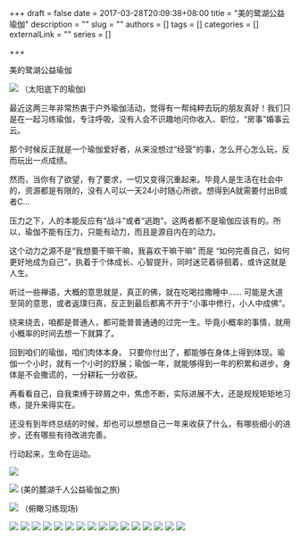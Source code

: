 +++
draft = false
date = 2017-03-28T20:09:38+08:00
title = "美的鹭湖公益瑜伽"
description = ""
slug = ""
authors = []
tags = []
categories = []
externalLink = ""
series = []

+++

美的鹭湖公益瑜伽

![](https://oss.coolmoe.com/wp-content/uploads202406062140263.jpg)
（太阳底下的瑜伽)



最近这两三年非常热衷于户外瑜伽活动，觉得有一帮纯粹去玩的朋友真好！我们只是在一起习练瑜伽，专注呼吸，没有人会不识趣地问你收入、职位，“房事”婚事云云。

那个时候反正就是一个瑜伽爱好者，从来没想过“经营”的事，怎么开心怎么玩，反而玩出一点成绩。

然而，当你有了欲望，有了要求，一切又变得沉重起来。毕竟人是生活在社会中的，资源都是有限的，没有人可以一天24小时随心所欲。想得到A就需要付出B或者C...

压力之下，人的本能反应有“战斗”或者“逃跑”。这两者都不是瑜伽应该有的。所以，瑜伽不能有压力，只能有动力，而且是源自内在的动力。

这个动力之源不是“我想要干嘛干嘛，我喜欢干嘛干嘛” 而是 “如何完善自己，如何更好地成为自己”，执着于个体成长、心智提升，同时迷茫着徘徊着，或许这就是人生。

听过一些禅语，大概的意思就是，真正的佛，就在吃喝拉撒睡中…… 可能是大道至简的意思，或者返璞归真，反正到最后都离不开于“小事中修行，小人中成佛”。

绕来绕去，咱都是普通人，都可能普普通通的过完一生。毕竟小概率的事情，就用小概率的时间去想一下就算了。

回到咱们的瑜伽，咱们肉体本身。 只要你付出了，都能够在身体上得到体现。瑜伽一个小时，就有一个小时的舒展；瑜伽一年，就能够得到一年的积累和进步。身体是不会撒谎的，一分耕耘一分收获。

再看看自己，自我束缚于碎屑之中，焦虑不断，实际进展不大，还是规规矩矩地习练，提升来得实在。

还没有到年终总结的时候，却也可以想想自己一年来收获了什么，有哪些细小的进步，还有哪些有待改进完善。

行动起来，生命在运动。




![](https://oss.coolmoe.com/wp-content/uploads202406062140264.jpg)

![](https://oss.coolmoe.com/wp-content/uploads202406062140265.jpg)
(美的麓湖千人公益瑜伽之旅)

![](https://oss.coolmoe.com/wp-content/uploads202406062140266.jpg)
（俯瞰习练现场)

![](https://oss.coolmoe.com/wp-content/uploads202406062140267.jpg)
![](https://oss.coolmoe.com/wp-content/uploads202406062140268.jpg)
![](https://oss.coolmoe.com/wp-content/uploads202406062140269.jpg)
![](https://oss.coolmoe.com/wp-content/uploads202406062140270.jpg)
![](https://oss.coolmoe.com/wp-content/uploads202406062140271.jpg)
![](https://oss.coolmoe.com/wp-content/uploads202406062140272.jpg)
![](https://oss.coolmoe.com/wp-content/uploads202406062140273.jpg)
![](https://oss.coolmoe.com/wp-content/uploads202406062140274.jpg)
![](https://oss.coolmoe.com/wp-content/uploads202406062140275.jpg)
![](https://oss.coolmoe.com/wp-content/uploads202406062140276.jpg)
![](https://oss.coolmoe.com/wp-content/uploads202406062140277.jpg)
![](https://oss.coolmoe.com/wp-content/uploads202406062140278.jpg)
![](https://oss.coolmoe.com/wp-content/uploads202406062140279.jpg)
![](https://oss.coolmoe.com/wp-content/uploads202406062140280.jpg)
![](https://oss.coolmoe.com/wp-content/uploads202406062140281.jpg)
![](https://oss.coolmoe.com/wp-content/uploads202406062140282.jpg)